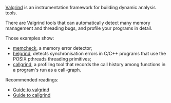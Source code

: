 [Valgrind](http://valgrind.org/) is an instrumentation framework for building dynamic analysis tools. 

There are Valgrind tools that can automatically detect many memory management and threading bugs, and profile your programs in detail.

Those examples show: 

* [memcheck](http://valgrind.org/docs/manual/mc-manual.html), a memory error detector;
* [helgrind](http://valgrind.org/docs/manual/hg-manual.html), detects synchronisation errors in C/C++ programs that use the POSIX pthreads threading primitives;
* [callgrind](http://valgrind.org/docs/manual/hg-manual.html), a profiling tool that records the call history among functions in a program's run as a call-graph.


Recommended readings:
* [Guide to valgrind](https://web.stanford.edu/class/cs107/guide/valgrind.html)
* [Guide to callgrind](https://web.stanford.edu/class/cs107/guide/callgrind.html)
